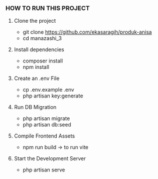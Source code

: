 ### HOW TO RUN THIS PROJECT

1. Clone the project

    - git clone https://github.com/ekasaragih/produk-anisa
    - cd manazashi_3

2. Install dependencies

    - composer install
    - npm install

3. Create an .env File

    - cp .env.example .env
    - php artisan key:generate

4. Run DB Migration

    - php artisan migrate
    - php artisan db:seed

5. Compile Frontend Assets

    - npm run build -> to run vite

6. Start the Development Server
    - php artisan serve
